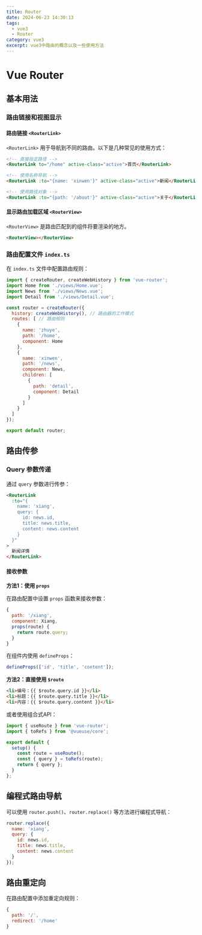 ```yaml
---
title: Router
date: 2024-06-23 14:30:13
tags: 
  - vue3
  - Router
category: vue3
excerpt: vue3中路由的概念以及一些使用方法
---
```


# Vue Router

## 基本用法

### 路由链接和视图显示

#### 路由链接 `<RouterLink>`

`<RouterLink>` 用于导航到不同的路由。以下是几种常见的使用方式：

```html
<!-- 直接指定路径 -->
<RouterLink to="/home" active-class="active">首页</RouterLink>

<!-- 使用名称导航 -->
<RouterLink :to="{name: 'xinwen'}" active-class="active">新闻</RouterLink>

<!-- 使用路径对象 -->
<RouterLink :to="{path: '/about'}" active-class="active">关于</RouterLink>
```

#### 显示路由加载区域 `<RouterView>`

`<RouterView>` 是路由匹配到的组件将要渲染的地方。

```html
<RouterView></RouterView>
```

### 路由配置文件 `index.ts`

在 `index.ts` 文件中配置路由规则：

```javascript
import { createRouter, createWebHistory } from 'vue-router';
import Home from './views/Home.vue';
import News from './views/News.vue';
import Detail from './views/Detail.vue';

const router = createRouter({
  history: createWebHistory(), // 路由器的工作模式
  routes: [ // 路由规则
    {
      name: 'zhuye',
      path: '/home',
      component: Home
    },
    {
      name: 'xinwen',
      path: '/news',
      component: News,
      children: [
        {
          path: 'detail',
          component: Detail
        }
      ]
    }
  ]
});

export default router;
```

## 路由传参

### Query 参数传递

通过 `query` 参数进行传参：

```html
<RouterLink 
  :to="{
    name: 'xiang',
    query: {
      id: news.id,
      title: news.title,
      content: news.content
    }
  }"
>
  新闻详情
</RouterLink>
```

#### 接收参数

**方法1：使用 `props`**

在路由配置中设置 `props` 函数来接收参数：

```javascript
{
  path: '/xiang',
  component: Xiang,
  props(route) {
    return route.query;
  }
}
```

在组件内使用 `defineProps`：

```javascript
defineProps(['id', 'title', 'content']);
```

**方法2：直接使用 `$route`**

```html
<li>编号：{{ $route.query.id }}</li>
<li>标题：{{ $route.query.title }}</li>
<li>内容：{{ $route.query.content }}</li>
```

或者使用组合式API：

```javascript
import { useRoute } from 'vue-router';
import { toRefs } from '@vueuse/core';

export default {
  setup() {
    const route = useRoute();
    const { query } = toRefs(route);
    return { query };
  }
};
```

## 编程式路由导航

可以使用 `router.push()`、`router.replace()` 等方法进行编程式导航：

```javascript
router.replace({
  name: 'xiang',
  query: {
    id: news.id,
    title: news.title,
    content: news.content
  }
});
```

## 路由重定向

在路由配置中添加重定向规则：

```javascript
{
  path: '/',
  redirect: '/home'
}
```